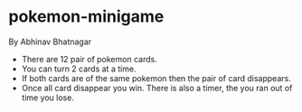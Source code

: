 # pokemon-minigame

By Abhinav Bhatnagar
<br/>

<ul>
  <li>There are 12 pair of pokemon cards.</li>
  <li>You can turn 2 cards at a time.</li>
  <li>If both cards are of the same pokemon then the pair of card disappears.</li>
  <li>Once all card disappear you win. There is also a timer, the you ran out of time you lose.</li>
</ul>
